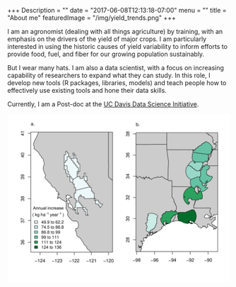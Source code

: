 +++
Description = ""
date = "2017-06-08T12:13:18-07:00"
menu = ""
title = "About me"
featuredImage = "/img/yield_trends.png"
+++


I am an agronomist (dealing with all things agriculture) by training,
with an emphasis on the drivers of the yield of major crops. I am
particularly interested in using the historic causes of yield
variability to inform efforts to provide food, fuel, and fiber for our
growing population sustainably. 

But I wear many hats. I am also a data scientist, with a focus on
increasing capability of researchers to expand what they can study. In
this role, I develop new tools (R packages, libraries, models) and
teach people how to effectively use existing tools and hone their data skills.

Currently, I am a Post-doc at the [UC Davis Data Science Initiative](http://dsi.ucdavis.edu).

![Yield map](/img/yield_trends.png)

